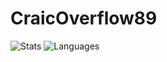 CraicOverflow89
===============

![Stats](https://github-readme-stats.vercel.app/api?username=CraicOverflow89&theme=github_dark&show_icons=true&count_private=true&custom_title=GitHub%20Stats) ![Languages](https://github-readme-stats.vercel.app/api/top-langs/?username=CraicOverflow89&hide=xs&layout=compact&theme=github_dark)